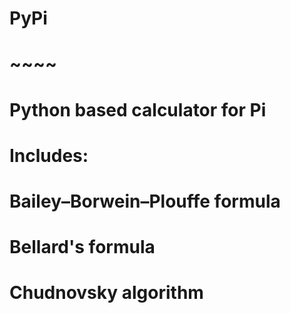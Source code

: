 # PyPi
# ~~~~
# Python based calculator for Pi
# 
# Includes:
#
# Bailey–Borwein–Plouffe formula
# Bellard's formula
# Chudnovsky algorithm

